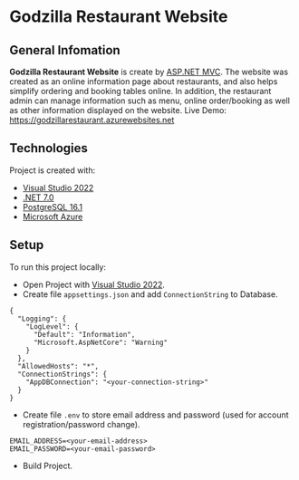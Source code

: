 # Godzilla Restaurant Website
## General Infomation
**Godzilla Restaurant Website** is create by [ASP.NET MVC](https://dotnet.microsoft.com/en-us/apps/aspnet/mvc). The website was created as an online information page about restaurants, and also helps simplify ordering and booking tables online. In addition, the restaurant admin can manage information such as menu, online order/booking as well as other information displayed on the website.
Live Demo: https://godzillarestaurant.azurewebsites.net
## Technologies
Project is created with:
* [Visual Studio 2022](https://visualstudio.microsoft.com/vs/)
* [.NET 7.0](https://dotnet.microsoft.com/en-us/download/dotnet/7.0)
* [PostgreSQL 16.1](https://www.postgresql.org/)
* [Microsoft Azure](https://azure.microsoft.com/en-us)
## Setup
To run this project locally:
* Open Project with [Visual Studio 2022](https://visualstudio.microsoft.com/vs/).
* Create file `appsettings.json` and add `ConnectionString` to Database.
```
{
  "Logging": {
    "LogLevel": {
      "Default": "Information",
      "Microsoft.AspNetCore": "Warning"
    }
  },
  "AllowedHosts": "*",
  "ConnectionStrings": {
    "AppDBConnection": "<your-connection-string>"
  }
}
```
* Create file `.env` to store email address and password (used for account registration/password change).
```
EMAIL_ADDRESS=<your-email-address>
EMAIL_PASSWORD=<your-email-password>
```
* Build Project.
